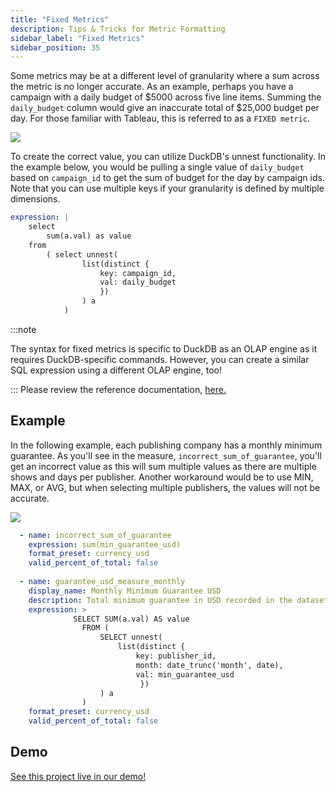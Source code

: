 ```yaml
---
title: "Fixed Metrics"
description: Tips & Tricks for Metric Formatting
sidebar_label: "Fixed Metrics"
sidebar_position: 35
---
```


Some metrics may be at a different level of granularity where a sum across the metric is no longer accurate. As an example, perhaps you have a campaign with a daily budget of $5000 across five line items. Summing the `daily_budget` column would give an inaccurate total of $25,000 budget per day. For those familiar with Tableau, this is referred to as a `FIXED metric`. 

<img src = '/img/build/metrics-view/examples/incorrect-sum.png' class='rounded-gif' />
<br />

To create the correct value, you can utilize DuckDB's unnest functionality. In the example below, you would be pulling a single value of `daily_budget` based on `campaign_id` to get the sum of budget for the day by campaign ids. Note that you can use multiple keys if your granularity is defined by multiple dimensions.

```yaml 
expression: |
    select
        sum(a.val) as value
    from
        ( select unnest(
                list(distinct {
                    key: campaign_id,
                    val: daily_budget 
                    })
                ) a
            )
```

:::note 

The syntax for fixed metrics is specific to DuckDB as an OLAP engine as it requires DuckDB-specific commands. However, you can create a similar SQL expression using a different OLAP engine, too!

:::
Please review the reference documentation, [here.](/reference/project-files/metrics-views)


## Example

In the following example, each publishing company has a monthly minimum guarantee. As you'll see in the measure, `incorrect_sum_of_guarantee`, you'll get an incorrect value as this will sum multiple values as there are multiple shows and days per publisher. Another workaround would be to use MIN, MAX, or AVG, but when selecting multiple publishers, the values will not be accurate. 

<img src = '/img/build/metrics-view/examples/selecting-publishers.png' class='rounded-gif' />
<br />

```yaml
  - name: incorrect_sum_of_guarantee
    expression: sum(min_guarantee_usd)
    format_preset: currency_usd
    valid_percent_of_total: false
    
  - name: guarantee_usd_measure_monthly
    display_name: Monthly Minimum Guarantee USD
    description: Total minimum guarantee in USD recorded in the dataset.
    expression: > 
              SELECT SUM(a.val) AS value 
                FROM (
                    SELECT unnest(
                        list(distinct {
                            key: publisher_id,
                            month: date_trunc('month', date),
                            val: min_guarantee_usd
                             })
                    ) a
                )
    format_preset: currency_usd
    valid_percent_of_total: false
```

## Demo
[See this project live in our demo!](https://ui.rilldata.com/demo/sample-podcast-project/explore/podcast_explore)